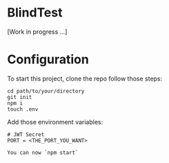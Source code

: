 # BlindTest

[Work in progress ...]

# Configuration
To start this project, clone the repo follow those steps:

```
cd path/to/your/directory
git init
npm i
touch .env
```

Add those environment variables:

```
# JWT Secret
PORT = <THE_PORT_YOU_WANT>

You can now `npm start`

